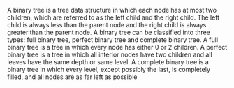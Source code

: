 A binary tree is a tree data structure in which each node has at most two children, which are referred to as the left child and the right child. The left child is always less than the parent node and the right child is always greater than the parent node. A binary tree can be classified into three types: full binary tree, perfect binary tree and complete binary tree. A full binary tree is a tree in which every node has either 0 or 2 children. A perfect binary tree is a tree in which all interior nodes have two children and all leaves have the same depth or same level. A complete binary tree is a binary tree in which every level, except possibly the last, is completely filled, and all nodes are as far left as possible
